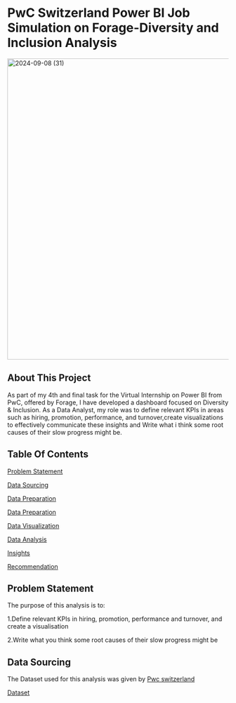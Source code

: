 # PwC Switzerland Power BI Job Simulation on Forage-Diversity and Inclusion Analysis

<img width="686" alt="2024-09-08 (31)" src="https://github.com/user-attachments/assets/dd570077-b1be-405c-b3f3-dd47fc1d346f">


## About This Project

As part of my 4th and final task for the Virtual Internship on Power BI from PwC, offered by Forage, I have developed a dashboard focused on Diversity & Inclusion. As a Data Analyst, my role was to define relevant KPIs in areas such as hiring, promotion, performance, and turnover,create visualizations to effectively communicate these insights and Write what i think some root causes of their slow progress might be.

## Table Of Contents

[Problem Statement](#ProblemStatement)

[Data Sourcing](#DataSourcing)

[Data Preparation](#DataPreparation)

[Data Preparation](#DataPreparation)

[Data Visualization](#DataVisualization)

[Data Analysis](#DataAnalysis)

[Insights](#Insights)

[Recommendation](#Recommendation)


## Problem Statement

The purpose of this analysis is to:

1.Define relevant KPIs in hiring, promotion, performance and turnover, and create a visualisation

2.Write what you think some root causes of their slow progress might be

## Data Sourcing

The Dataset used for this analysis was given by [Pwc switzerland](https://www.pwc.ch/en/careers-with-pwc/students/virtual-case-experience.html)

[Dataset](https://github.com/GBM1228/HR-Gender-Equity-Dashboard-using-Power-BI/blob/main/03%20Diversity-Inclusion-Dataset.xlsx)
